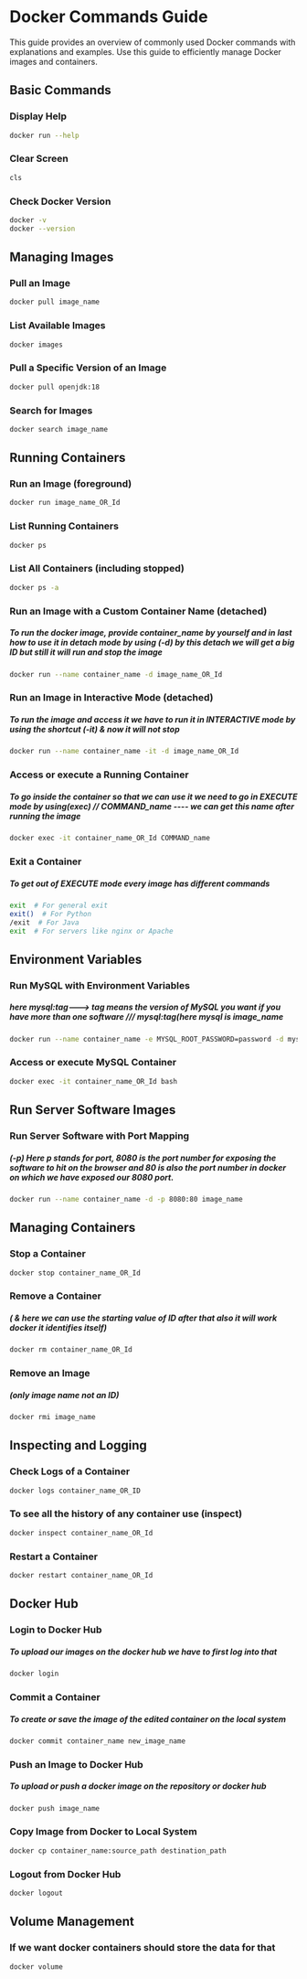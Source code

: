 # Docker Commands Guide

This guide provides an overview of commonly used Docker commands with explanations and examples. Use this guide to efficiently manage Docker images and containers.



## Basic Commands

### Display Help
```sh
docker run --help
```
### Clear Screen
```sh
cls
```
### Check Docker Version
```sh
docker -v
docker --version
```

## Managing Images

### Pull an Image
```sh
docker pull image_name
```
### List Available Images
```sh
docker images
```
### Pull a Specific Version of an Image
```sh
docker pull openjdk:18
```
### Search for Images
```sh
docker search image_name
```

## Running Containers

### Run an Image (foreground)
```sh
docker run image_name_OR_Id
```
### List Running Containers
```sh
docker ps
```
### List All Containers (including stopped)
```sh
docker ps -a
```
### Run an Image with a Custom Container Name (detached)
##### To run the docker image, provide container_name by yourself and in last how to use it in detach mode by using (-d) by this detach we will get a big ID but still it will run and stop the image
```sh
docker run --name container_name -d image_name_OR_Id
```
### Run an Image in Interactive Mode (detached)
##### To run the image and access it we have to run it in INTERACTIVE mode by using the shortcut (-it) & now it will not stop
```sh
docker run --name container_name -it -d image_name_OR_Id
```
### Access or execute a Running Container
##### To go inside the container so that we can use it we need to go in EXECUTE mode by using(exec) // COMMAND_name ---- we can get this name after running the image
```sh
docker exec -it container_name_OR_Id COMMAND_name
```
### Exit a Container
##### To get out of EXECUTE mode every image has different commands
```sh
exit  # For general exit
exit()  # For Python
/exit  # For Java
exit  # For servers like nginx or Apache
```

## Environment Variables

### Run MySQL with Environment Variables
##### here mysql:tag---> tag means the version of MySQL you want if you have more than one software   /// mysql:tag(here mysql is image_name
```sh
docker run --name container_name -e MYSQL_ROOT_PASSWORD=password -d mysql:tag
```
### Access or execute MySQL Container
```sh
docker exec -it container_name_OR_Id bash
```

## Run Server Software Images

### Run Server Software with Port Mapping 
##### (-p) Here p stands for port, 8080 is the port number for exposing the software to hit on the browser and 80 is also the port number in docker on which we have exposed our 8080 port.
```sh
docker run --name container_name -d -p 8080:80 image_name
```

## Managing Containers

### Stop a Container
```sh
docker stop container_name_OR_Id
```
### Remove a Container
##### ( & here we can use the starting value of ID after that also it will work docker it identifies itself)
```sh
docker rm container_name_OR_Id
```
### Remove an Image
##### (only image name not an ID)
```sh
docker rmi image_name
```

## Inspecting and Logging

### Check Logs of a Container
```sh
docker logs container_name_OR_ID
```
### To see all the history of any container use (inspect)
```sh
docker inspect container_name_OR_Id
```
### Restart a Container
```sh
docker restart container_name_OR_Id
```

## Docker Hub

### Login to Docker Hub
##### To upload our images on the docker hub we have to first log into that
```sh
docker login
```
### Commit a Container
##### To create or save the image of the edited container on the local system
```sh
docker commit container_name new_image_name
```
### Push an Image to Docker Hub
##### To upload or push a docker image on the repository or docker hub 
```sh
docker push image_name
```
### Copy Image from Docker to Local System
```sh
docker cp container_name:source_path destination_path
```
### Logout from Docker Hub
```sh
docker logout
```

## Volume Management

### If we want docker containers should store the data for that
```sh
docker volume
```
